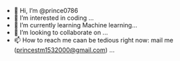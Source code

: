 - 👋 Hi, I’m @prince0786
- 👀 I’m interested in coding ...
- 🌱 I’m currently learning Machine learning...
- 💞️ I’m looking to collaborate on ...
- 📫 How to reach me caan be tedious right now: mail me (princestm1532000@gmail.com) ...

<!---
prince0786/prince0786 is a ✨ special ✨ repository because its `README.md` (this file) appears on your GitHub profile.
You can click the Preview link to take a look at your changes.
--->
